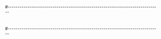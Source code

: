 #------------------------------------------------------------------------------
#
#------------------------------------------------------------------------------
